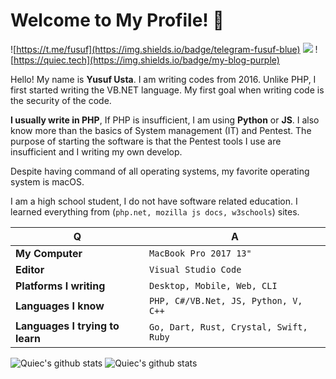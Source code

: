 # Welcome to My Profile! 👋
![https://t.me/fusuf](https://img.shields.io/badge/telegram-fusuf-blue) ![](https://img.shields.io/badge/main-php-blue) ![https://quiec.tech](https://img.shields.io/badge/my-blog-purple)

Hello! My name is **Yusuf Usta**. I am writing codes from 2016. Unlike PHP, I first started writing the VB.NET language. My first goal when writing code is the security of the code.

**I usually write in PHP**,  If PHP is insufficient, I am using **Python** or **JS**. I also know more than the basics of System management (IT) and Pentest. The purpose of starting the software is that the Pentest tools I use are insufficient and I writing my own develop.

Despite having command of all operating systems, my favorite operating system is macOS.

I am a high school student, I do not have software related education. I learned everything from (`php.net, mozilla js docs, w3schools`) sites.

Q | A
--- | --- 
**My Computer**  | `MacBook Pro 2017 13"`
**Editor**  | `Visual Studio Code`
**Platforms I writing** | `Desktop, Mobile, Web, CLI`
**Languages I know**  | `PHP, C#/VB.Net, JS, Python, V, C++`
**Languages I trying to learn** | `Go, Dart, Rust, Crystal, Swift, Ruby`

![Quiec's github stats](https://github-readme-stats.vercel.app/api?username=quiec&show_icons=true&theme=radical&include_all_commits=true)
![Quiec's github stats](https://github-readme-stats.vercel.app/api/top-langs/?username=quiec&theme=radical&layout=compact)
